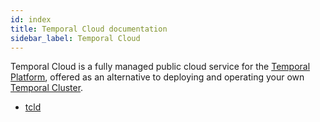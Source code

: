 ```yaml
---
id: index
title: Temporal Cloud documentation
sidebar_label: Temporal Cloud
---
```


Temporal Cloud is a fully managed public cloud service for the [Temporal Platform](/concepts/what-is-the-temporal-platform/), offered as an alternative to deploying and operating your own [Temporal Cluster](/concepts/what-is-a-temporal-cluster/).

- [tcld](/cloud/tcld)
